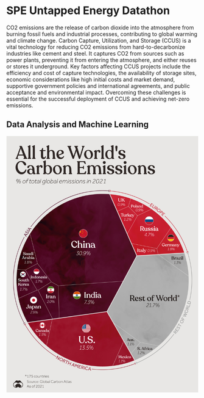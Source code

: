 # SPE Untapped Energy Datathon

CO2 emissions are the release of carbon dioxide into the atmosphere from burning fossil fuels and industrial processes, contributing to global warming and climate change.
Carbon Capture, Utilization, and Storage (CCUS) is a vital technology for reducing CO2 emissions from hard-to-decarbonize industries like cement and steel. It captures CO2 from sources such as power plants, preventing it from entering the atmosphere, and either reuses or stores it underground. Key factors affecting CCUS projects include the efficiency and cost of capture technologies, the availability of storage sites, economic considerations like high initial costs and market demand, supportive government policies and international agreements, and public acceptance and environmental impact. Overcoming these challenges is essential for the successful deployment of CCUS and achieving net-zero emissions.

## Data Analysis and Machine Learning 

![Global CO2 Emission](./figs/global_carbon_emission.jpg)


